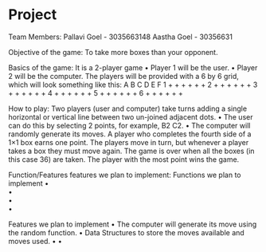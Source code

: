 # Project
Team Members:
Pallavi Goel - 3035663148
Aastha Goel - 30356631


Objective of the game:
To take more boxes than your opponent.


Basics of the game:
It is a 2-player game
•	Player 1 will be the user.
•	Player 2 will be the computer.
The players will be provided with a 6 by 6 grid, which will look something like this:
    A   B   C   D   E   F
1   +   +   +   +   +   +
2   +   +   +   +   +   +
3   +   +   +   +   +   +
4   +   +   +   +   +   +
5   +   +   +   +   +   +
6   +   +   +   +   +   +


How to play:
Two players (user and computer) take turns adding a single horizontal or vertical line between two un-joined adjacent dots. 
•	The user can do this by selecting 2 points, for example, B2 C2.
•	The computer will randomly generate its moves.
A player who completes the fourth side of a 1×1 box earns one point.
The players move in turn, but whenever a player takes a box they must move again.
The game is over when all the boxes (in this case 36) are taken.
The player with the most point wins the game.


Function/Features features we plan to implement:
Functions we plan to implement 
•	
•	
•	
•

Features we plan to implement
•	The computer will generate its move using the random function.
•	Data Structures to store the moves available and moves used.
• 
• 

